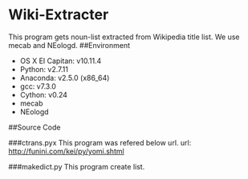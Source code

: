 # Wiki-Extracter
This program gets noun-list extracted from Wikipedia title list.
We use mecab and NEologd.
##Environment
* OS X EI Capitan: v10.11.4
* Python: v2.7.11
* Anaconda: v2.5.0 (x86_64)
* gcc: v7.3.0
* Cython: v0.24
* mecab
* NEologd

##Source Code

###ctrans.pyx
This program was refered below url.
url: http://funini.com/kei/py/yomi.shtml

###makedict.py
This program create list.

